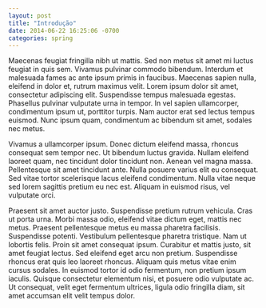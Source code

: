 ```yaml
---
layout: post
title: "Introdução"
date: 2014-06-22 16:25:06 -0700
categories: spring
---
```


Maecenas feugiat fringilla nibh ut mattis. Sed non metus sit amet mi luctus feugiat in quis sem. Vivamus pulvinar commodo bibendum. Interdum et malesuada fames ac ante ipsum primis in faucibus. Maecenas sapien nulla, eleifend in dolor et, rutrum maximus velit. Lorem ipsum dolor sit amet, consectetur adipiscing elit. Suspendisse tempus malesuada egestas. Phasellus pulvinar vulputate urna in tempor. In vel sapien ullamcorper, condimentum ipsum ut, porttitor turpis. Nam auctor erat sed lectus tempus euismod. Nunc ipsum quam, condimentum ac bibendum sit amet, sodales nec metus.

Vivamus a ullamcorper ipsum. Donec dictum eleifend massa, rhoncus consequat sem tempor nec. Ut bibendum luctus gravida. Nullam eleifend laoreet quam, nec tincidunt dolor tincidunt non. Aenean vel magna massa. Pellentesque sit amet tincidunt ante. Nulla posuere varius elit eu consequat. Sed vitae tortor scelerisque lacus eleifend condimentum. Nulla vitae neque sed lorem sagittis pretium eu nec est. Aliquam in euismod risus, vel vulputate orci.

Praesent sit amet auctor justo. Suspendisse pretium rutrum vehicula. Cras ut porta urna. Morbi massa odio, eleifend vitae dictum eget, mattis nec metus. Praesent pellentesque metus eu massa pharetra facilisis. Suspendisse potenti. Vestibulum pellentesque pharetra tristique. Nam ut lobortis felis. Proin sit amet consequat ipsum. Curabitur et mattis justo, sit amet feugiat lectus. Sed eleifend eget arcu non pretium. Suspendisse rhoncus erat quis leo laoreet rhoncus. Aliquam quis metus vitae enim cursus sodales. In euismod tortor id odio fermentum, non pretium ipsum iaculis. Quisque consectetur elementum nisi, et posuere odio vulputate ac. Ut consequat, velit eget fermentum ultrices, ligula odio fringilla diam, sit amet accumsan elit velit tempus dolor.
